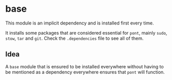 # base

This module is an implicit dependency and is installed first every time.

It installs some packages that are considered essential for `pont`, mainly
`sudo`, `stow`, `tar` and `git`. Check the `.dependencies` file to see all of
them.

## Idea

A `base` module that is ensured to be installed everywhere without having to
be mentioned as a dependency everywhere ensures that `pont` will function.
